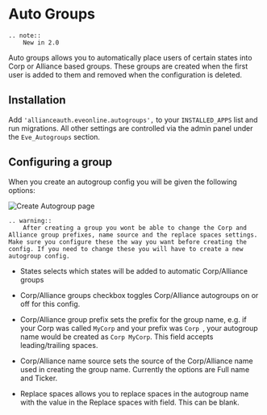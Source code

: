 # Auto Groups

```eval_rst
.. note::
    New in 2.0
```

Auto groups allows you to automatically place users of certain states into Corp or Alliance based groups. These groups are created when the first user is added to them and removed when the configuration is deleted.


## Installation

Add `'allianceauth.eveonline.autogroups',` to your `INSTALLED_APPS` list and run migrations. All other settings are controlled via the admin panel under the `Eve_Autogroups` section.


## Configuring a group

When you create an autogroup config you will be given the following options:

![Create Autogroup page](/_static/images/features/autogroups/group-creation.png)

```eval_rst
.. warning::
    After creating a group you wont be able to change the Corp and Alliance group prefixes, name source and the replace spaces settings. Make sure you configure these the way you want before creating the config. If you need to change these you will have to create a new autogroup config.
```

- States selects which states will be added to automatic Corp/Alliance groups

- Corp/Alliance groups checkbox toggles Corp/Alliance autogroups on or off for this config.

- Corp/Alliance group prefix sets the prefix for the group name, e.g. if your Corp was called `MyCorp` and your prefix was `Corp `, your autogroup name would be created as `Corp MyCorp`. This field accepts leading/trailing spaces.

- Corp/Alliance name source sets the source of the Corp/Alliance name used in creating the group name. Currently the options are Full name and Ticker.

- Replace spaces allows you to replace spaces in the autogroup name with the value in the Replace spaces with field. This can be blank.
